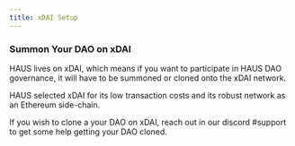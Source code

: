 ```yaml
---
title: xDAI Setup 
--- 
```


### Summon Your DAO on xDAI

HAUS lives on xDAI, which means if you want to participate in HAUS DAO governance, it will have to be summoned or cloned onto the xDAI network.  
 
HAUS selected xDAI for its low transaction costs and its robust network as an Ethereum side-chain.  
 
If you wish to clone a your DAO on xDAI, reach out in our discord <span class='channels'>#support</span> to get some help getting your DAO cloned. 
